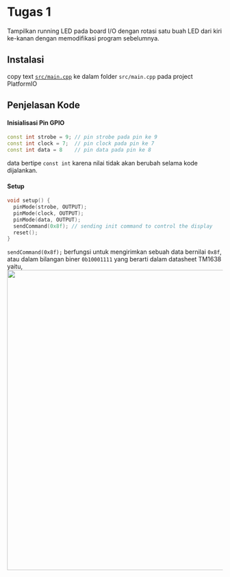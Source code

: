 # Tugas 1
Tampilkan running LED pada board I/O dengan rotasi satu buah LED dari kiri ke-kanan dengan memodifikasi program sebelumnya.
## Instalasi
copy text [`src/main.cpp`](https://github.com/azzamjhd/modul-prak-mikro/blob/0762a84d8dca36791cf0b62773bdc8f7d36826d0/Interface-1/src/main.cpp) ke dalam folder `src/main.cpp` pada project PlatformIO
## Penjelasan Kode
#### Inisialisasi Pin GPIO
```cpp
const int strobe = 9; // pin strobe pada pin ke 9
const int clock = 7;  // pin clock pada pin ke 7
const int data = 8    // pin data pada pin ke 8
```
data bertipe `const int` karena nilai tidak akan berubah selama kode dijalankan.

#### Setup
```cpp
void setup() {
  pinMode(strobe, OUTPUT);
  pinMode(clock, OUTPUT);
  pinMode(data, OUTPUT);
  sendCommand(0x8f); // sending init command to control the display
  reset();
}
```
`sendCommand(0x8f);` berfungsi untuk mengirimkan sebuah data bernilai `0x8f`, atau dalam bilangan biner `0b10001111` yang berarti dalam datasheet TM1638 yaitu,
<br><image src="https://github.com/azzamjhd/modul-prak-mikro/blob/69ef185c262d7293858fe40e5f88ffe5d10a2927/assets/init.jpg" width="700">
